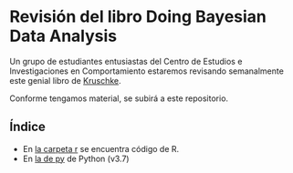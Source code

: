 # Revisión del libro Doing Bayesian Data Analysis

Un grupo de estudiantes entusiastas del Centro de Estudios e Investigaciones en Comportamiento estaremos revisando semanalmente 
este genial libro de [Kruschke](http://www.indiana.edu/~kruschke/DoingBayesianDataAnalysis/).

Conforme tengamos material, se subirá a este repositorio.

## Índice

- En [la carpeta r](r/) se encuentra código de R.
- En [la de py](py/) de Python (v3.7)
